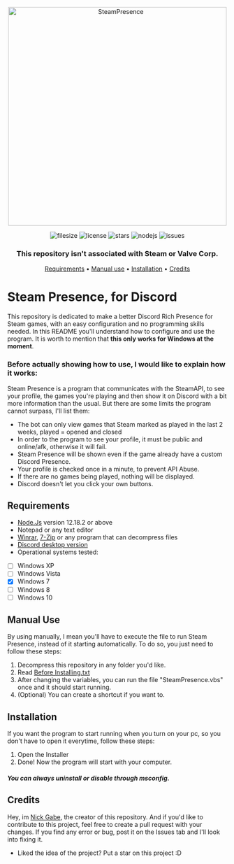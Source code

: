 <p align="center"><img src="https://i.imgur.com/UMZhErc.png" alt="SteamPresence" width="500" /></p>
<p align="center">
<img src="https://img.shields.io/github/repo-size/Nick-Gabe/SteamPresence?style=flat-square" alt="filesize"/>
<img src="https://img.shields.io/github/license/Nick-Gabe/SteamPresence.svg?style=flat-square" alt="license"/>
<img src="https://img.shields.io/github/stars/Nick-Gabe/SteamPresence?style=flat-square" alt="stars"/>
<img src="https://img.shields.io/badge/Node.js-43853D?style=flat-square&logo=node.js&logoColor=white" alt="nodejs"/>
<img src="https://img.shields.io/github/issues/Nick-Gabe/SteamPresence.svg?style=flat-square&color=" alt="issues"/>
</p>
 
### <p align="center">This repository isn't associated with Steam or Valve Corp.</p>
<p align="center">
 <a href="#requirements">Requirements</a> •
 <a href="#manual-use">Manual use</a> •
 <a href="#installation">Installation</a> • 
 <a href="#credits">Credits</a>
</p>

# **Steam Presence, for Discord**
This repository is dedicated to make a better Discord Rich Presence for Steam games, with an easy configuration and no programming skills needed. In this README you'll
understand how to configure and use the program. It is worth to mention that **this only works for Windows at the moment**.

### Before actually showing how to use, I would like to explain how it works:
Steam Presence is a program that communicates with the SteamAPI, to see your profile, the games you're playing and then show it on Discord with a bit more
information than the usual. But there are some limits the program cannot surpass, I'll list them:
* The bot can only view games that Steam marked as played in the last 2 weeks, played = opened and closed
* In order to the program to see your profile, it must be public and online/afk, otherwise it will fail.
* Steam Presence will be shown even if the game already have a custom Discord Presence.
* Your profile is checked once in a minute, to prevent API Abuse.
* If there are no games being played, nothing will be displayed.
* Discord doesn't let you click your own buttons.

## Requirements
- [Node.Js](https://nodejs.org/en/download/) version 12.18.2 or above
- Notepad or any text editor
- [Winrar](https://www.win-rar.com/start.html?&L=0), [7-Zip](https://www.7-zip.org/download.html) or any program that can decompress files
- [Discord desktop version](https://discord.com/download)
- Operational systems tested:
- [ ] Windows XP
- [ ] Windows Vista
- [x] Windows 7
- [ ] Windows 8
- [ ] Windows 10

## Manual Use
By using manually, I mean you'll have to execute the file to run Steam Presence, instead of it starting automatically. To do so,
you just need to follow these steps:
1. Decompress this repository in any folder you'd like.
2. Read [Before Installing.txt](https://github.com/Nick-Gabe/SteamPresence/blob/main/Before%20Installing.txt)
3. After changing the variables, you can run the file "SteamPresence.vbs" once and it should start running.
4. (Optional) You can create a shortcut if you want to.

## Installation
If you want the program to start running when you turn on your pc, so you don't have to open it everytime, follow these steps:
1. Open the Installer
2. Done! Now the program will start with your computer.
##### _You can always uninstall or disable through msconfig._

## Credits
Hey, im [Nick Gabe](https://github.com/Nick-Gabe), the creator of this repository. And if you'd like to contribute to this
project, feel free to create a pull request with your changes. If you find any error or bug, post it on the Issues tab and I'll look into fixing it.
* Liked the idea of the project? Put a star on this project :D
